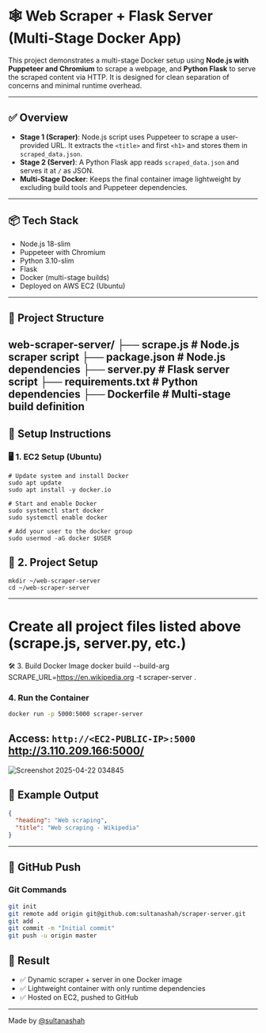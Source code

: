 # 🕸️ Web Scraper + Flask Server (Multi-Stage Docker App)

This project demonstrates a multi-stage Docker setup using **Node.js with Puppeteer and Chromium** to scrape a webpage, and **Python Flask** to serve the scraped content via HTTP. It is designed for clean separation of concerns and minimal runtime overhead.

---

## ✅ Overview

- **Stage 1 (Scraper)**: Node.js script uses Puppeteer to scrape a user-provided URL. It extracts the `<title>` and first `<h1>` and stores them in `scraped_data.json`.
- **Stage 2 (Server)**: A Python Flask app reads `scraped_data.json` and serves it at `/` as JSON.
- **Multi-Stage Docker**: Keeps the final container image lightweight by excluding build tools and Puppeteer dependencies.

---

## 📦 Tech Stack

- Node.js 18-slim
- Puppeteer with Chromium
- Python 3.10-slim
- Flask
- Docker (multi-stage builds)
- Deployed on AWS EC2 (Ubuntu)

---

## 📁 Project Structure

web-scraper-server/ ├── scrape.js # Node.js scraper script ├── package.json # Node.js dependencies ├── server.py # Flask server script ├── requirements.txt # Python dependencies ├── Dockerfile # Multi-stage build definition
---

## 🚀 Setup Instructions

### 🖥️ 1. EC2 Setup (Ubuntu)

```
# Update system and install Docker
sudo apt update
sudo apt install -y docker.io

# Start and enable Docker
sudo systemctl start docker
sudo systemctl enable docker

# Add your user to the docker group
sudo usermod -aG docker $USER
```

📁 2. Project Setup
---
```
mkdir ~/web-scraper-server
cd ~/web-scraper-server
```
---
# Create all project files listed above (scrape.js, server.py, etc.)
🛠️ 3. Build Docker Image
docker build --build-arg SCRAPE_URL=https://en.wikipedia.org -t scraper-server .


### 4. Run the Container
```bash
docker run -p 5000:5000 scraper-server
```

Access: `http://<EC2-PUBLIC-IP>:5000`
http://3.110.209.166:5000/
---
![Screenshot 2025-04-22 034845](https://github.com/user-attachments/assets/d3c99ebb-2d6c-4199-990b-981258ca12da)


## 📱 Example Output
```json
{
  "heading": "Web scraping",
  "title": "Web scraping - Wikipedia"
}
```
---

## 📅 GitHub Push

### Git Commands
```bash
git init
git remote add origin git@github.com:sultanashah/scraper-server.git
git add .
git commit -m "Initial commit"
git push -u origin master
```

## 🚀 Result

- ✅ Dynamic scraper + server in one Docker image
- ✅ Lightweight container with only runtime dependencies
- ✅ Hosted on EC2, pushed to GitHub
---
Made by [@sultanashah](https://github.com/sultanashah)


